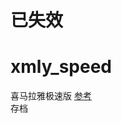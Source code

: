 # 已失效  
# xmly_speed
喜马拉雅极速版
[参考](https://github.com/Zero-S1/xmly_speed/blob/master/xmly_speed.md)       
存档
 
